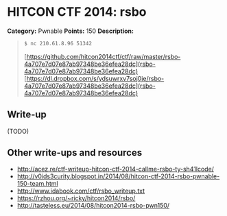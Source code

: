 # HITCON CTF 2014: rsbo

**Category:** Pwnable
**Points:** 150
**Description:**

> ```bash
> $ nc 210.61.8.96 51342
> ```
>
> [https://github.com/hitcon2014ctf/ctf/raw/master/rsbo-4a707e7d07e87ab97348be36efea28dc](rsbo-4a707e7d07e87ab97348be36efea28dc)
> [https://dl.dropbox.com/s/ydsuwrxv7soj0je/rsbo-4a707e7d07e87ab97348be36efea28dc](rsbo-4a707e7d07e87ab97348be36efea28dc)

## Write-up

(TODO)

## Other write-ups and resources

* <http://acez.re/ctf-writeup-hitcon-ctf-2014-callme-rsbo-ty-sh41lcode/>
* <http://v0ids3curity.blogspot.in/2014/08/hitcon-ctf-2014-rsbo-pwnable-150-team.html>
* <http://www.idabook.com/ctf/rsbo_writeup.txt>
* <https://rzhou.org/~ricky/hitcon2014/rsbo/>
* <http://tasteless.eu/2014/08/hitcon2014-rsbo-pwn150/>
